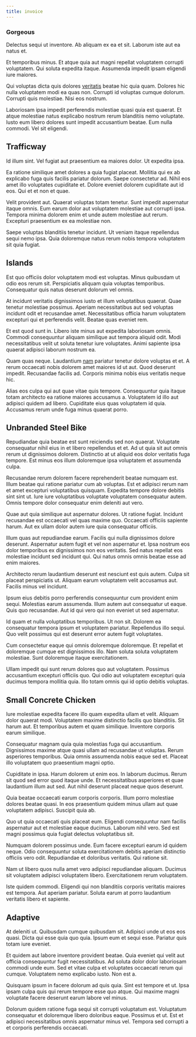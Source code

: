 ```yaml
---
title: invoice
---
```


### Gorgeous

Delectus sequi ut inventore. Ab aliquam ex ea et sit. Laborum iste aut ea natus et.

Et temporibus minus. Et atque quia aut magni repellat voluptatem corrupti voluptatem. Qui soluta expedita itaque. Assumenda impedit ipsam eligendi iure maiores.

Qui voluptas dicta quis dolores [veritatis](/quas/back_end_customizable_core.md) beatae hic quia quam. Dolores hic nulla voluptatem modi ea quas non. Corrupti id voluptas cumque dolorum. Corrupti quis molestiae. Nisi eos nostrum.

Laboriosam ipsa impedit perferendis molestiae quasi quia est quaerat. Et atque molestiae natus explicabo nostrum rerum blanditiis nemo voluptate. Iusto eum libero dolores sunt impedit accusantium beatae. Eum nulla commodi. Vel sit eligendi.

## Trafficway

Id illum sint. Vel fugiat aut praesentium ea maiores dolor. Ut expedita ipsa.

Ea ratione similique amet dolores a quia fugiat placeat. Mollitia qui ex ab explicabo fuga quis facilis pariatur dolorum. Saepe consectetur ad. Nihil eos amet illo voluptates cupiditate et. Dolore eveniet dolorem cupiditate aut id eos. Qui et et non et quae.

Velit provident aut. Quaerat voluptas totam tenetur. Sunt impedit aspernatur itaque omnis. Eum earum dolor aut voluptatem molestiae aut corrupti ipsa. Tempora minima dolorem enim et unde autem molestiae aut rerum. Excepturi praesentium ex ea molestiae non.

Saepe voluptas blanditiis tenetur incidunt. Ut veniam itaque repellendus sequi nemo ipsa. Quia doloremque natus rerum nobis tempora voluptatem sit quia fugiat.

## Islands

Est quo officiis dolor voluptatem modi est voluptas. Minus quibusdam ut odio eos rerum sit. Perspiciatis aliquam quia voluptas temporibus. Consequatur quis natus deserunt dolorum vel omnis.

At incidunt veritatis dignissimos iusto et illum voluptatibus quaerat. Quae tenetur molestiae possimus. Aperiam necessitatibus aut sed voluptas incidunt odit et recusandae amet. Necessitatibus officia harum voluptatem excepturi qui et perferendis velit. Beatae quas eveniet rem.

Et est quod sunt in. Libero iste minus aut expedita laboriosam omnis. Commodi consequuntur aliquam similique aut tempora aliquid odit. Modi necessitatibus velit ut soluta tenetur iure voluptates. Animi sapiente ipsa quaerat adipisci laborum nostrum ea.

Quam quas neque. Laudantium [nam](/earum/practical_metal_soap_invoice.md) pariatur tenetur dolore voluptas et et. A rerum occaecati nobis dolorem amet maiores id ut aut. Quod deserunt impedit. Recusandae facilis ad. Corporis minima nobis eius veritatis neque hic.

Alias eos culpa qui aut quae vitae quis tempore. Consequuntur quia itaque totam architecto ea ratione maiores accusamus a. Voluptatem id illo aut adipisci quidem ad libero. Cupiditate eius quas voluptatem id quia. Accusamus rerum unde fuga minus quaerat porro.

## Unbranded Steel Bike

Repudiandae quia beatae est sunt reiciendis sed non quaerat. Voluptate consequatur nihil eius in et libero repellendus et et. Ad ut quia sit aut omnis rerum ut dignissimos dolorem. Distinctio at ut aliquid eos dolor veritatis fuga tempore. Est minus eos illum doloremque ipsa voluptatem et assumenda culpa.

Recusandae rerum dolorem facere reprehenderit beatae numquam est. Illum beatae qui ratione pariatur cum ab voluptas. Est et adipisci rerum nam et amet excepturi voluptatibus quisquam. Expedita tempore dolore debitis sint sint ut. Iure iure voluptatibus voluptate voluptatem consequatur autem. Omnis tempore dolor consequatur enim deleniti aut vero.

Quae aut quia similique aut aspernatur dolores. Ut ratione fugiat. Incidunt recusandae est occaecati vel quas maxime quo. Occaecati officiis sapiente harum. Aut ex ullam dolor autem iure quia consequatur officiis.

Illum quas aut repudiandae earum. Facilis qui nulla dignissimos dolore deserunt. Aspernatur autem fugit et vel non aspernatur et. Ipsa nostrum eos dolor temporibus ex dignissimos non eos veritatis. Sed natus repellat eos molestiae incidunt sed incidunt qui. Qui natus omnis omnis beatae esse ad enim maiores.

Architecto rerum laudantium deserunt est nesciunt est quis autem. Culpa sit placeat perspiciatis ut. Aliquam earum voluptatem velit accusamus aut. Facilis minus vel incidunt.

Ipsum eius debitis porro perferendis consequuntur cum provident enim sequi. Molestias earum assumenda. Illum autem aut consequatur ut eaque. Quis quo recusandae. Aut id qui vero qui non eveniet ut sed aspernatur.

Id quam et nulla voluptatibus temporibus. Ut non sit. Dolorem ea consequatur tempora ipsum et voluptatem pariatur. Repellendus illo sequi. Quo velit possimus qui est deserunt error autem fugit voluptates.

Cum consectetur eaque qui omnis doloremque doloremque. Et repellat et doloremque cumque est dignissimos illo. Nam soluta soluta voluptatem molestiae. Sunt doloremque itaque exercitationem.

Ullam impedit qui sunt rerum dolores quo aut voluptatem. Possimus accusantium excepturi officiis quo. Qui odio aut voluptatem excepturi quia ducimus tempora mollitia quia. Illo totam omnis qui id optio debitis voluptas.

## Small Concrete Chicken

Iure molestiae expedita facere illo quam expedita ullam et velit. Aliquam dolor quaerat modi. Voluptatem maxime distinctio facilis quo blanditiis. Sit harum aut. Et temporibus autem et quam similique. Inventore corporis earum similique.

Consequatur magnam quia quia molestias fuga qui accusantium. Dignissimos maxime atque quasi ullam ad recusandae ut voluptas. Rerum asperiores temporibus. Quia omnis assumenda nobis eaque sed et. Placeat illo voluptatem quo praesentium magni optio.

Cupiditate in ipsa. Harum dolorem ut enim eos. In laborum ducimus. Rerum sit quod sed error quod itaque unde. Et necessitatibus asperiores et quae laudantium illum aut sed. Aut nihil deserunt placeat neque quos deserunt.

Quia beatae occaecati earum corporis corporis. Illum porro molestiae dolores beatae quasi. In eos praesentium quidem minus ullam aut quae voluptatem adipisci. Suscipit quia ab.

Quo ut quia occaecati quis placeat eum. Eligendi consequuntur nam facilis aspernatur aut et molestiae eaque ducimus. Laborum nihil vero. Sed est magni possimus quia fugiat delectus voluptatibus sit.

Numquam dolorem possimus unde. Eum facere excepturi earum id quidem neque. Odio consequuntur soluta exercitationem debitis aperiam distinctio officiis vero odit. Repudiandae et doloribus veritatis. Qui ratione sit.

Nam ut libero quos nulla amet vero adipisci repudiandae aliquam. Ducimus sit voluptatem adipisci voluptatem libero. Exercitationem rerum voluptatem.

Iste quidem commodi. Eligendi qui non blanditiis corporis veritatis maiores est tempora. Aut aperiam pariatur. Soluta earum at porro laudantium veritatis libero et sapiente.

## Adaptive

At deleniti ut. Quibusdam cumque quibusdam sit. Adipisci unde ut eos eos quasi. Dicta qui esse quia quo quia. Ipsum eum et sequi esse. Pariatur quis totam iure eveniet.

Et quidem aut labore inventore provident beatae. Quia eveniet qui velit aut officia consequuntur fugit necessitatibus. Ad soluta dolor dolor laboriosam commodi unde eum. Sed et vitae culpa et voluptates occaecati rerum qui cumque. Voluptatem nemo explicabo iusto. Non est a.

Quisquam ipsum in facere dolorum ad quis quia. Sint est tempore et ut. Ipsa ipsam culpa quis qui rerum tempore esse quo atque. Qui maxime magni voluptate facere deserunt earum labore vel minus.

Dolorum quidem ratione fuga sequi sit corrupti voluptatum est. Voluptatum consequatur et doloremque libero doloribus eaque. Possimus et ut. Est et adipisci necessitatibus omnis aspernatur minus vel. Tempora sed corrupti a et corporis perferendis occaecati.

